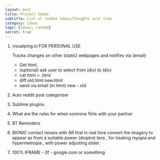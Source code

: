```yaml
---
layout: post
title: Project Ideas
subtitle: List of random ideas/thoughts over time
category: ideas
tags: [ideas, random]
secret: true
---
```


1.  visualping.io
    FOR PERSONAL USE

    Tracks changes on other (static) webpages and notifies via (email)
    - Get html, 
    - (optional) ask user to select from (div) to (div)
    - cat html > .html
    - diff old.html new.html 
    - send via email (in html) new - old 

2.  Auto reddit post categoriser
3.  Sublime plugins
4.  What are the rules for when somrone flirts with your partner
5.  BT Reminders
6.  BIONIC contact lenses with AR that in real time convert the imagery to appear as from a suitable power (dioptre) lens , for treating myopia and hypermetropia , with power adjusting slider.
7.  100% IFRAME - 0f - google.com or something

